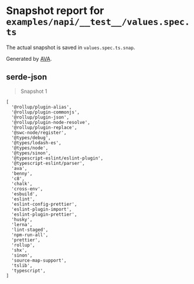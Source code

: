 # Snapshot report for `examples/napi/__test__/values.spec.ts`

The actual snapshot is saved in `values.spec.ts.snap`.

Generated by [AVA](https://avajs.dev).

## serde-json

> Snapshot 1

    [
      '@rollup/plugin-alias',
      '@rollup/plugin-commonjs',
      '@rollup/plugin-json',
      '@rollup/plugin-node-resolve',
      '@rollup/plugin-replace',
      '@swc-node/register',
      '@types/debug',
      '@types/lodash-es',
      '@types/node',
      '@types/sinon',
      '@typescript-eslint/eslint-plugin',
      '@typescript-eslint/parser',
      'ava',
      'benny',
      'c8',
      'chalk',
      'cross-env',
      'esbuild',
      'eslint',
      'eslint-config-prettier',
      'eslint-plugin-import',
      'eslint-plugin-prettier',
      'husky',
      'lerna',
      'lint-staged',
      'npm-run-all',
      'prettier',
      'rollup',
      'shx',
      'sinon',
      'source-map-support',
      'tslib',
      'typescript',
    ]
